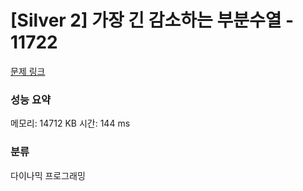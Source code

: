 
# [Silver 2] 가장 긴 감소하는 부분수열 - 11722

[문제 링크](https://www.acmicpc.net/problem/11722)
### 성능 요약

<p>메모리: 14712 KB 시간: 144 ms </p>

### 분류
다이나믹 프로그래밍
